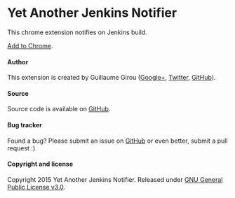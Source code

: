 # Yet Another Jenkins Notifier

This chrome extension notifies on Jenkins build.

[Add to Chrome](https://chrome.google.com/webstore/detail/yet-another-jenkins-notif/cimdjdaglanfkpfpoemjkfkmjgkmahpg).

#### Author

This extension is created by Guillaume Girou ([Google+](https://plus.google.com/+GuillaumeGirou), [Twitter](https://twitter.com/GirouGuillaume), [GitHub](https://github.com/ggirou)).

#### Source

Source code is available on [GitHub](https://github.com/ggirou/yet-another-jenkins-notifier).

#### Bug tracker

Found a bug? Please submit an issue on [GitHub](https://github.com/ggirou/yet-another-jenkins-notifier/issues/new) or even better, submit a pull request :)

#### Copyright and license

Copyright 2015 Yet Another Jenkins Notifier. Released under [GNU General Public License v3.0](https://github.com/ggirou/yet-another-jenkins-notifier/blob/master/LICENSE).